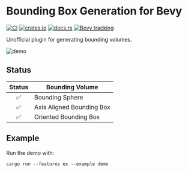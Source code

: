 # Bounding Box Generation for Bevy

[![CI](https://github.com/aevyrie/bevy_mod_bounding/workflows/CI/badge.svg?branch=master)](https://github.com/aevyrie/bevy_mod_bounding/actions?query=workflow%3A%22CI%22+branch%3Amaster)
[![crates.io](https://img.shields.io/crates/v/bevy_mod_bounding)](https://crates.io/crates/bevy_mod_bounding)
[![docs.rs](https://docs.rs/bevy_mod_bounding/badge.svg)](https://docs.rs/bevy_mod_bounding)
[![Bevy tracking](https://img.shields.io/badge/Bevy%20tracking-main-lightblue)](https://github.com/bevyengine/bevy/blob/main/docs/plugins_guidelines.md#main-branch-tracking)

Unofficial plugin for generating bounding volumes.

![demo](https://user-images.githubusercontent.com/2632925/114147530-a4785800-98cd-11eb-9395-7a0522e117a2.gif)

## Status

| Status | Bounding Volume |
|:-:|----------------------------|
| ✅ | Bounding Sphere            |
| ✅ | Axis Aligned Bounding Box  |
| ✅ | Oriented Bounding Box      |

## Example

Run the demo with:

```shell
cargo run --features ex --example demo
```
